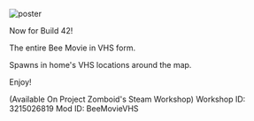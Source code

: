 ![poster](https://github.com/PhenixPhyre/Bee-Movie-VHS-Mod/assets/133281438/761ac8d1-fb6d-4e74-aab4-a4d25b219b45)

Now for Build 42!

The entire Bee Movie in VHS form.

Spawns in home's VHS locations around the map.

Enjoy!

(Available On Project Zomboid's Steam Workshop)
Workshop ID: 3215026819
Mod ID: BeeMovieVHS
